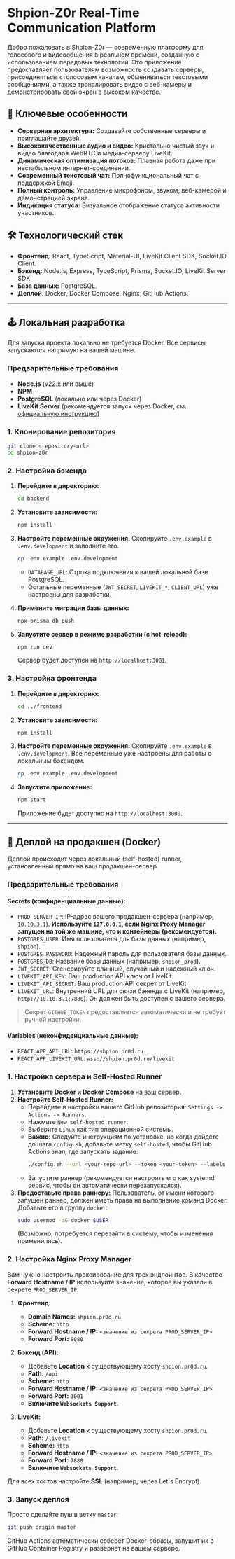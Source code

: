 # Shpion-Z0r Real-Time Communication Platform

Добро пожаловать в Shpion-Z0r — современную платформу для голосового и видеообщения в реальном времени, созданную с использованием передовых технологий. Это приложение предоставляет пользователям возможность создавать серверы, присоединяться к голосовым каналам, обмениваться текстовыми сообщениями, а также транслировать видео с веб-камеры и демонстрировать свой экран в высоком качестве.

## 🚀 Ключевые особенности

- **Серверная архитектура:** Создавайте собственные серверы и приглашайте друзей.
- **Высококачественные аудио и видео:** Кристально чистый звук и видео благодаря WebRTC и медиа-серверу LiveKit.
- **Динамическая оптимизация потоков:** Плавная работа даже при нестабильном интернет-соединении.
- **Современный текстовый чат:** Полнофункциональный чат с поддержкой Emoji.
- **Полный контроль:** Управление микрофоном, звуком, веб-камерой и демонстрацией экрана.
- **Индикация статуса:** Визуальное отображение статуса активности участников.

## 🛠️ Технологический стек

- **Фронтенд:** React, TypeScript, Material-UI, LiveKit Client SDK, Socket.IO Client.
- **Бэкенд:** Node.js, Express, TypeScript, Prisma, Socket.IO, LiveKit Server SDK.
- **База данных:** PostgreSQL.
- **Деплой:** Docker, Docker Compose, Nginx, GitHub Actions.


---

## 🕹️ Локальная разработка

Для запуска проекта локально не требуется Docker. Все сервисы запускаются напрямую на вашей машине.

### Предварительные требования
- **Node.js** (v22.x или выше)
- **NPM**
- **PostgreSQL** (локально или через Docker)
- **LiveKit Server** (рекомендуется запуск через Docker, см. [официальную инструкцию](https://docs.livekit.io/self-hosting/))

### 1. Клонирование репозитория
```bash
git clone <repository-url>
cd shpion-z0r
```



### 2. Настройка бэкенда
1.  **Перейдите в директорию:**
    ```bash
    cd backend
    ```
2.  **Установите зависимости:**
    ```bash
    npm install
    ```
3.  **Настройте переменные окружения:**
    Скопируйте `.env.example` в `.env.development` и заполните его.
    ```bash
    cp .env.example .env.development
    ```
    *   `DATABASE_URL`: Строка подключения к вашей локальной базе PostgreSQL.
    *   Остальные переменные (`JWT_SECRET`, `LIVEKIT_*`, `CLIENT_URL`) уже настроены для разработки.

4.  **Примените миграции базы данных:**
    ```bash
    npx prisma db push
    ```
5.  **Запустите сервер в режиме разработки (с hot-reload):**
    ```bash
    npm run dev
    ```
    Сервер будет доступен на `http://localhost:3001`.

### 3. Настройка фронтенда
1.  **Перейдите в директорию:**
    ```bash
    cd ../frontend
    ```
2.  **Установите зависимости:**
    ```bash
    npm install
    ```
3.  **Настройте переменные окружения:**
    Скопируйте `.env.example` в `.env.development`. Все переменные уже настроены для работы с локальным бэкендом.
    ```bash
    cp .env.example .env.development
    ```
4.  **Запустите приложение:**
    ```bash
    npm start
    ```
    Приложение будет доступно на `http://localhost:3000`.

---

## 🚀 Деплой на продакшен (Docker)

Деплой происходит через локальный (self-hosted) runner, установленный прямо на ваш продакшен-сервер.

### Предварительные требования

#### Secrets (конфиденциальные данные):
-   `PROD_SERVER_IP`: IP-адрес вашего продакшен-сервера (например, `10.10.3.1`). **Используйте `127.0.0.1`, если Nginx Proxy Manager запущен на той же машине, что и контейнеры (рекомендуется).**
-   `POSTGRES_USER`: Имя пользователя для базы данных (например, `shpion`).
-   `POSTGRES_PASSWORD`: Надежный пароль для пользователя базы данных.
-   `POSTGRES_DB`: Название базы данных (например, `shpion_prod`).
-   `JWT_SECRET`: Сгенерируйте длинный, случайный и надежный ключ.
-   `LIVEKIT_API_KEY`: Ваш production API ключ от LiveKit.
-   `LIVEKIT_API_SECRET`: Ваш production API секрет от LiveKit.
-   `LIVEKIT_URL`: Внутренний URL для связи бэкенда с LiveKit (например, `http://10.10.3.1:7880`). Он должен быть доступен с вашего сервера.

> Секрет `GITHUB_TOKEN` предоставляется автоматически и не требует ручной настройки.

#### Variables (неконфиденциальные данные):
-   `REACT_APP_API_URL`: `https://shpion.pr0d.ru`
-   `REACT_APP_LIVEKIT_URL`: `wss://shpion.pr0d.ru/livekit`

### 1. Настройка сервера и Self-Hosted Runner
1.  **Установите Docker и Docker Compose** на ваш сервер.
2.  **Настройте Self-Hosted Runner:**
    *   Перейдите в настройки вашего GitHub репозитория: `Settings -> Actions -> Runners`.
    *   Нажмите `New self-hosted runner`.
    *   Выберите `Linux` как тип операционной системы.
    *   **Важно:** Следуйте инструкциям по установке, но когда дойдете до шага `config.sh`, добавьте метку `self-hosted`, чтобы GitHub Actions знал, где запускать задание:
        ```bash
        ./config.sh --url <your-repo-url> --token <your-token> --labels self-hosted
        ```
    *   Запустите раннер (рекомендуется настроить его как systemd сервис, чтобы он автоматически перезапускался).
3.  **Предоставьте права раннеру:**
    Пользователь, от имени которого запущен раннер, должен иметь права на выполнение команд Docker. Добавьте его в группу `docker`:
    ```bash
    sudo usermod -aG docker $USER 
    ```
    (Возможно, потребуется перезайти в систему, чтобы изменения применились).

### 2. Настройка Nginx Proxy Manager
Вам нужно настроить проксирование для трех эндпоинтов. В качестве **Forward Hostname / IP** используйте значение, которое вы указали в секрете `PROD_SERVER_IP`.

1.  **Фронтенд:**
    -   **Domain Names:** `shpion.pr0d.ru`
    -   **Scheme:** `http`
    -   **Forward Hostname / IP:** `<значение из секрета PROD_SERVER_IP>`
    -   **Forward Port:** `8080`

2.  **Бэкенд (API):**
    -   Добавьте **Location** к существующему хосту `shpion.pr0d.ru`.
    -   **Path:** `/api`
    -   **Scheme:** `http`
    -   **Forward Hostname / IP:** `<значение из секрета PROD_SERVER_IP>`
    -   **Forward Port:** `3001`
    -   **Включите `Websockets Support`**.


3.  **LiveKit:**
    -   Добавьте **Location** к существующему хосту `shpion.pr0d.ru`.
    -   **Path:** `/livekit`
    -   **Scheme:** `http`
    -   **Forward Hostname / IP:** `<значение из секрета PROD_SERVER_IP>`
    -   **Forward Port:** `7880`
    -   **Включите `Websockets Support`**.

Для всех хостов настройте **SSL** (например, через Let's Encrypt).

### 3. Запуск деплоя
Просто сделайте пуш в ветку `master`:
```bash
git push origin master
```
GitHub Actions автоматически соберет Docker-образы, запушит их в GitHub Container Registry и развернет на вашем сервере. 